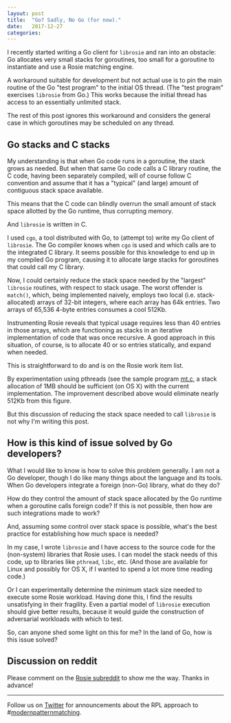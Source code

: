 ```yaml
---
layout: post
title:  "Go? Sadly, No Go (for now)."
date:   2017-12-27
categories: 
---
```


I recently started writing a Go client for `librosie` and ran into an obstacle:
Go allocates very small stacks for goroutines, too small for a goroutine to
instantiate and use a Rosie matching engine.

A workaround suitable for development but not actual use is to pin the main
routine of the Go "test program" to the initial OS thread.  (The "test program"
exercises `librosie` from Go.)  This works because the initial thread has access
to an essentially unlimited stack.

The rest of this post ignores this workaround and considers the general case in
which goroutines may be scheduled on any thread.

## Go stacks and C stacks

My understanding is that when Go code runs in a goroutine, the stack grows as
needed.  But when that same Go code calls a C library routine, the C code,
having been separately compiled, will of course follow C convention and assume
that it has a "typical" (and large) amount of contiguous stack space available.

This means that the C code can blindly overrun the small amount of stack space
allotted by the Go runtime, thus corrupting memory.

And `librosie` is written in C.

I used `cgo`, a tool distributed with Go, to (attempt to) write my Go client of
`librosie`.  The Go compiler knows when `cgo` is used and which calls are to the
integrated C library.  It seems possible for this knowledge to end up in my
compiled Go program, causing it to allocate large stacks for goroutines that
could call my C library.

Now, I could certainly reduce the stack space needed by the "largest" `librosie`
routines, with respect to stack usage.  The worst offender is `match()`, which,
being implemented naively, employs two local (i.e. stack-allocated) arrays of
32-bit integers, where each array has 64k entries.  Two arrays of 65,536 4-byte
entries consumes a cool 512Kb.

Instrumenting Rosie reveals that typical usage requires less than 40 entries in
those arrays, which are functioning as stacks in an iterative implementation of
code that was once recursive.  A good approach in this situation, of course, is
to allocate 40 or so entries statically, and expand when needed.

This is straightforward to do and is on the Rosie work item list.

By experimentation using pthreads (see the sample program [mt.c](
https://github.com/jamiejennings/rosie-pattern-language/blob/f080793fd14817bae46e0ba834ccf8c55b23d01f/src/librosie/C/mt.c#L14-L21
), a stack allocation of 1MB should be sufficient (on OS X) with the current
implementation.  The improvement described above would eliminate nearly 512Kb
from this figure. 

But this discussion of reducing the stack space needed to call `librosie` is not
why I'm writing this post.

## How is this kind of issue solved by Go developers?

What I would like to know is how to solve this problem generally.  I am not a Go
developer, though I do like many things about the language and its tools.  When
Go developers integrate a foreign (non-Go) library, what do they do?

How do they control the amount of stack space allocated by the Go runtime when a
goroutine calls foreign code?  If this is not possible, then how are such
integrations made to work?

And, assuming some control over stack space is possible, what's the best
practice for establishing how much space is needed?

In my case, I wrote `librosie` and I have access to the source code for the
(non-system) libraries that Rosie uses.  I can model the stack needs of this
code, up to libraries like `pthread`, `libc`, etc.  (And those are available for
Linux and possibly for OS X, if I wanted to spend a lot more time reading code.)

Or I can experimentally determine the minimum stack size needed to execute some
Rosie workload.  Having done this, I find the results unsatisfying in their
fragility.  Even a partial model of `librosie` execution should give better
results, because it would guide the construction of adversarial workloads with
which to test.

So, can anyone shed some light on this for me?  In the land of Go, how is this
issue solved?


## Discussion on reddit

Please comment on the
[Rosie subreddit](https://www.reddit.com/r/RosiePatternLanguage/) to show me the way.
Thanks in advance!

<hr>

Follow us on [Twitter](https://twitter.com/jamietheriveter) for announcements
about the RPL approach to #[modernpatternmatching](https://twitter.com/search?q=%23modernpatternmatching).



